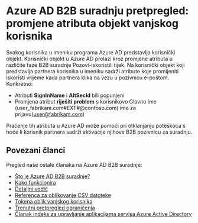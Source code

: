 <properties
   pageTitle="Promjene atributa vanjskog korisnika objekt za pregled suradnje Azure Active Directory B2B | Microsoft Azure"
   description="Azure Active Directory B2B podržava više tvrtke odnosa omogućivanjem poslovni partneri za selektivno pristup tvrtke aplikacija"
   services="active-directory"
   documentationCenter=""
   authors="viv-liu"
   manager="cliffdi"
   editor=""
   tags=""/>

<tags
   ms.service="active-directory"
   ms.devlang="NA"
   ms.topic="article"
   ms.tgt_pltfrm="NA"
   ms.workload="na"
   ms.date="05/09/2016"
   ms.author="viviali"/>

# <a name="azure-ad-b2b-collaboration-preview-external-user-object-attribute-changes"></a>Azure AD B2B suradnju pretpregled: promjene atributa objekt vanjskog korisnika

Svakog korisnika u imeniku programa Azure AD predstavlja korisnički objekt. Korisnički objekt u Azure AD prolazi kroz promjene atributa u različite faze B2B suradnje Pozovi-iskoristili tijek. Na korisnički objekt koji predstavlja partnera korisnika u imeniku sadrži atribute koje promijeniti iskoristi vrijeme kada partnera klika na vezu u pozivnicu e-poštom. Konkretno:

- Atributi **SignInName** i **AltSecId** bili popunjeni
- Promjena atribut **riješiti problem** s korisnikovo Glavno ime (user_fabrikam.com#EXT#@contoso.com) ime za prijavu(user@fabrikam.com)

Praćenje tih atributa u Azure AD može pomoći pri otklanjanju poteškoća s hoće li korisnik partnera sadrži aktivacije njihove B2B pozivnicu za suradnju.

## <a name="related-articles"></a>Povezani članci
Pregled naše ostale članaka na Azure AD B2B suradnje:

- [Što je Azure AD B2B suradnje?](active-directory-b2b-what-is-azure-ad-b2b.md)
- [Kako funkcionira](active-directory-b2b-how-it-works.md)
- [Detaljni vodič](active-directory-b2b-detailed-walkthrough.md)
- [Referenca za oblikovanje CSV datoteke](active-directory-b2b-references-csv-file-format.md)
- [Tokena oblik vanjskog korisnika](active-directory-b2b-references-external-user-token-format.md)
- [Trenutni pretpregled ograničenja](active-directory-b2b-current-preview-limitations.md)
- [Članak indeks za upravljanje aplikacijama servisa Azure Active Directory](active-directory-apps-index.md)

